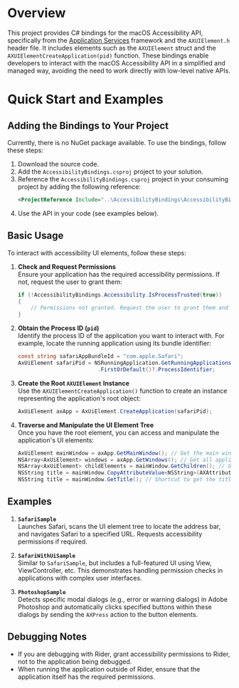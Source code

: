 # Overview

This project provides C# bindings for the macOS Accessibility API, specifically from the
[Application Services](https://developer.apple.com/documentation/applicationservices) framework and the 
`AXUIElement.h` header file. It includes elements such as the `AXUIElement` struct and the 
`AXUIElementCreateApplication(pid)` function. 
These bindings enable developers to interact with the macOS Accessibility API in a simplified and managed way, avoiding the need to work directly with low-level native APIs.

# Quick Start and Examples

## Adding the Bindings to Your Project

Currently, there is no NuGet package available. To use the bindings, follow these steps:
 
1. Download the source code.
2. Add the `AccessibilityBindings.csproj` project to your solution.
3. Reference the `AccessibilityBindings.csproj` project in your consuming project by adding the following reference:
   ```xml
   <ProjectReference Include="..\AccessibilityBindings\AccessibilityBindings.csproj" />
   ```
4. Use the API in your code (see examples below).

## Basic Usage

To interact with accessibility UI elements, follow these steps:

1. **Check and Request Permissions**  
   Ensure your application has the required accessibility permissions. If not, request the user to grant them:
   ```csharp
   if (!AccessibilityBindings.Accessibility.IsProcessTrusted(true))
   {
       // Permissions not granted. Request the user to grant them and wait for confirmation.
   }
   ```

2. **Obtain the Process ID (`pid`)**  
   Identify the process ID of the application you want to interact with. For example, locate the running application using its bundle identifier:
   ```csharp
   const string safariAppBundleId = "com.apple.Safari";
   AxUiElement safariPid = NSRunningApplication.GetRunningApplications(safariAppBundleId)
                            .FirstOrDefault()?.ProcessIdentifier;
   ```

3. **Create the Root `AXUIElement` Instance**  
   Use the `AXUIElementCreateApplication()` function to create an instance representing the application's root object:
   ```csharp
   AxUiElement axApp = AxUiElement.CreateApplication(safariPid);
   ```

4. **Traverse and Manipulate the UI Element Tree**  
   Once you have the root element, you can access and manipulate the application's UI elements:
   ```csharp
   AxUiElement mainWindow = axApp.GetMainWindow(); // Get the main window
   NSArray<AxUiElement> windows = axApp.GetWindows(); // Get all application windows
   NSArray<AxUiElement> childElements = mainWindow.GetChildren(); // Get child elements (e.g., labels, buttons)
   NSString title = mainWindow.CopyAttributeValue<NSString>(AXAttribute.Title); // Get the title attribute value
   NSString title = mainWindow.GetTitle(); // Shortcut to get the title attribute value
   ```

## Examples

1. **`SafariSample`**  
   Launches Safari, scans the UI element tree to locate the address bar, and navigates Safari to a specified URL.
Requests accessibility permissions if required.

2. **`SafariWithUiSample`**  
   Similar to `SafariSample`, but includes a full-featured UI using View, ViewController, etc. 
This demonstrates handling permission checks in applications with complex user interfaces.

3. **`PhotoshopSample`**  
   Detects specific modal dialogs (e.g., error or warning dialogs) in Adobe Photoshop and automatically clicks 
specified buttons within these dialogs by sending the `AXPress` action to the button elements.

## Debugging Notes

- If you are debugging with Rider, grant accessibility permissions to Rider, not to the application being debugged.
- When running the application outside of Rider, ensure that the application itself has the required permissions.
